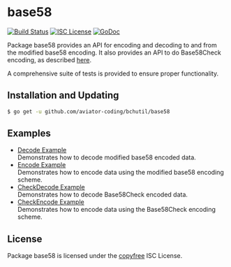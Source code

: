 base58
==========

[![Build Status](https://travis-ci.org/aviator-coding/bchutil.svg?branch=master)](https://travis-ci.org/aviator-coding/bchutil)
[![ISC License](http://img.shields.io/badge/license-ISC-blue.svg)](http://copyfree.org)
[![GoDoc](https://img.shields.io/badge/godoc-reference-blue.svg)](http://godoc.org/github.com/aviator-coding/bchutil/base58)

Package base58 provides an API for encoding and decoding to and from the
modified base58 encoding.  It also provides an API to do Base58Check encoding,
as described [here](https://en.bitcoin.it/wiki/Base58Check_encoding).

A comprehensive suite of tests is provided to ensure proper functionality.

## Installation and Updating

```bash
$ go get -u github.com/aviator-coding/bchutil/base58
```

## Examples

* [Decode Example](http://godoc.org/github.com/aviator-coding/bchutil/base58#example-Decode)  
  Demonstrates how to decode modified base58 encoded data.
* [Encode Example](http://godoc.org/github.com/aviator-coding/bchutil/base58#example-Encode)  
  Demonstrates how to encode data using the modified base58 encoding scheme.
* [CheckDecode Example](http://godoc.org/github.com/aviator-coding/bchutil/base58#example-CheckDecode)  
  Demonstrates how to decode Base58Check encoded data.
* [CheckEncode Example](http://godoc.org/github.com/aviator-coding/bchutil/base58#example-CheckEncode)  
  Demonstrates how to encode data using the Base58Check encoding scheme.

## License

Package base58 is licensed under the [copyfree](http://copyfree.org) ISC
License.
